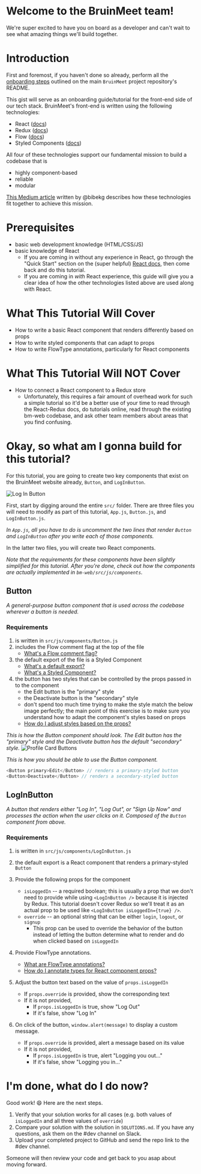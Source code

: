 # Welcome to the BruinMeet team! 

We're super excited to have you on board as a developer and can't wait to see what amazing things we'll build together.

# Introduction

First and foremost, if you haven't done so already, perform all the [onboarding steps](https://github.com/mitrikyle/Bruin-Meet/blob/master/README.md) outlined on the main `BruinMeet` project repository's README.

This gist will serve as an onboarding guide/tutorial for the front-end side of our tech stack. BruinMeet's front-end is written using the following technologies:
* React ([docs](https://reactjs.org/docs/hello-world.html))
* Redux ([docs](https://redux.js.org/))
* Flow ([docs](https://flow.org/en/docs/))
* Styled Components ([docs](https://www.styled-components.com/docs))

All four of these technologies support our fundamental mission to build a codebase that is
* highly component-based
* reliable
* modular

[This Medium article](https://medium.com/bruinmeet/i-architected-bruinmeets-front-end-these-are-the-technologies-i-used-and-why-ec60a8b5b238) written by @bibekg describes how these technologies fit together to achieve this mission.

# Prerequisites
* basic web development knowledge (HTML/CSS/JS)
* basic knowledge of React
    - If you are coming in without any experience in React, go through the "Quick Start" section on the (super helpful) [React docs](https://reactjs.org/docs/hello-world.html), then come back and do this tutorial.
    - If you are coming in *with* React experience, this guide will give you a clear idea of how the other technologies listed above are used along with React.

# What This Tutorial Will Cover
* How to write a basic React component that renders differently based on props
* How to write styled components that can adapt to props
* How to write FlowType annotations, particularly for React components

# What This Tutorial Will NOT Cover
* How to connect a React component to a Redux store
    - Unfortunately, this requires a fair amount of overhead work for such a simple tutorial so it'd be a better use of your time to read through the React-Redux docs, do tutorials online, read through the existing bm-web codebase, and ask other team members about areas that you find confusing.

# Okay, so what am I gonna build for this tutorial?
For this tutorial, you are going to create two key components that exist on the BruinMeet website already, `Button`, and `LogInButton`. 

![Log In Button](http://i67.tinypic.com/11kxytl.png)

First, start by digging around the entire `src/` folder. There are three files you will need to modify as part of this tutorial, `App.js`, `Button.js`, and `LogInButton.js`.

*In `App.js`, all you have to do is uncomment the two lines that render `Button` and `LogInButton` after you write each of those components.*

In the latter two files, you will create two React components. 

_Note that the requirements for these components have been slightly simplified for this tutorial. After you're done, check out how the components are actually implemented in `bm-web/src/js/components`._

## Button
_A general-purpose button component that is used across the codebase wherever a button is needed._

### Requirements
1. is written in `src/js/components/Button.js`
2. includes the Flow comment flag at the top of the file 
    * [What's a Flow comment flag?](https://flow.org/en/docs/usage/#toc-prepare-your-code-for-flow)
3. the default export of the file is a Styled Component 
    * [What's a default export?](https://developer.mozilla.org/en-US/docs/Web/JavaScript/Reference/Statements/export)
    * [What's a Styled Component?](https://www.styled-components.com/docs/basics#getting-started)
4. the button has two styles that can be controlled by the props passed in to the component
    * the Edit button is the "primary" style
    * the Deactivate button is the "secondary" style
    * don't spend too much time trying to make the style match the below image perfectly; the main point of this exercise is to make sure you understand how to adapt the component's styles based on props
    * [How do I adjust styles based on the props?](https://www.styled-components.com/docs/basics#adapting-based-on-props)

_This is how the Button component should look. The Edit button has the "primary" style and the Deactivate button has the default "secondary" style._
![Profile Card Buttons](http://i64.tinypic.com/25sqsqt.png)

_This is how you should be able to use the Button component._
```javascript
<Button primary>Edit</Button> // renders a primary-styled button
<Button>Deactivate</Button> // renders a secondary-styled button
```

## LogInButton
_A button that renders either "Log In", "Log Out", or "Sign Up Now" and processes the action when the user clicks on it. Composed of the `Button` component from above._

### Requirements
1. is written in `src/js/components/LogInButton.js`
2. the default export is a React component that renders a primary-styled `Button`
3. Provide the following props for the component
    * `isLoggedIn` -- a required boolean; this is usually a prop that we don't need to provide while using `<LogInButton />` because it is injected by Redux. This tutorial doesn't cover Redux so we'll treat it as an actual prop to be used like `<LogInButton isLoggedIn={true} />`.
    * `override` -- an optional string that can be either `login`, `logout`, or `signup`
        * This prop can be used to override the behavior of the button instead of letting the button determine what to render and do when clicked based on `isLoggedIn`

4. Provide FlowType annotations.
    * [What are FlowType annotations?](https://flow.org/en/docs/types/)
    * [How do I annotate types for React component props?](https://flow.org/en/docs/react/components/#toc-class-components)

5. Adjust the button text based on the value of `props.isLoggedIn`
    * If `props.override` is provided, show the corresponding text
    * If it is not provided,
        * If `props.isLoggedIn` is true, show "Log Out"
        * If it's false, show "Log In"

6. On click of the button, `window.alert(message)` to display a custom message.
    * If `props.override` is provided, alert a message based on its value
    * If it is not provided,
        * If `props.isLoggedIn` is true, alert "Logging you out..."
        * If it's false, show "Logging you in..."

# I'm done, what do I do now?
Good work! 😄 Here are the next steps.
1. Verify that your solution works for all cases (e.g. both values of `isLoggedIn` and all three values of `override`)
2. Compare your solution with the solution in `SOLUTIONS.md`. If you have any questions, ask them on the #dev channel on Slack.
3. Upload your completed project to GitHub and send the repo link to the #dev channel.

Someone will then review your code and get back to you asap about moving forward.